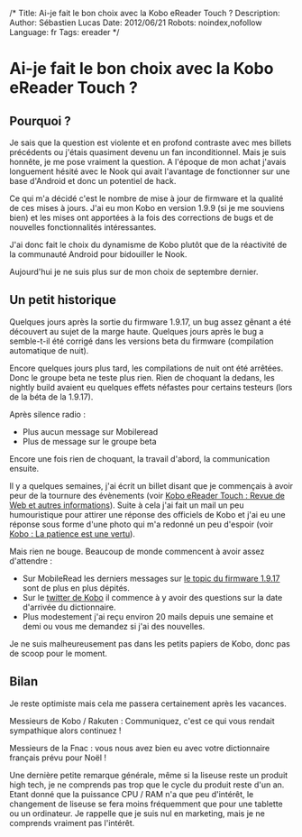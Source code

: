/*
Title: Ai-je fait le bon choix avec la Kobo eReader Touch ?
Description: 
Author: Sébastien Lucas
Date: 2012/06/21
Robots: noindex,nofollow
Language: fr
Tags: ereader
*/
# Ai-je fait le bon choix avec la Kobo eReader Touch ?

## Pourquoi ?
Je sais que la question est violente et en profond contraste avec mes billets précédents ou j'étais quasiment devenu un fan inconditionnel. Mais je suis honnête, je me pose vraiment la question. A l'époque de mon achat j'avais longuement hésité avec le Nook qui avait l'avantage de fonctionner sur une base d'Android et donc un potentiel de hack.

Ce qui m'a décidé c'est le nombre de mise à jour de firmware et la qualité de ces mises à jours. J'ai eu mon Kobo en version 1.9.9 (si je me souviens bien) et les mises ont apportées à la fois des corrections de bugs et de nouvelles fonctionnalités intéressantes.

J'ai donc fait le choix du dynamisme de Kobo plutôt que de la réactivité de la communauté Android pour bidouiller le Nook.

Aujourd'hui je ne suis plus sur de mon choix de septembre dernier.

## Un petit historique

Quelques jours après la sortie du firmware 1.9.17, un bug assez gênant a été découvert au sujet de la marge haute. Quelques jours après le bug a semble-t-il été corrigé dans les versions beta du firmware (compilation automatique de nuit).

Encore quelques jours plus tard, les compilations de nuit ont été arrêtées. Donc le groupe beta ne teste plus rien. Rien de choquant la dedans, les nightly build avaient eu quelques effets néfastes pour certains testeurs (lors de la béta de la 1.9.17).

Après silence radio :

* Plus aucun message sur Mobileread
* Plus de message sur le groupe beta

Encore une fois rien de choquant, la travail d'abord, la communication ensuite.

Il y a quelques semaines, j'ai écrit un billet disant que je commençais à avoir peur de la tournure des évènements (voir [Kobo eReader Touch : Revue de Web et autres informations](/blog/kobo-ereader-touch-15)). Suite à cela j'ai fait un mail un peu humouristique pour attirer une réponse des officiels de Kobo et j'ai eu une réponse sous forme d'une photo qui m'a redonné un peu d'espoir (voir [Kobo : La patience est une vertu](/blog/kobo-ereader-touch-16)).

Mais rien ne bouge. Beaucoup de monde commencent à avoir assez d'attendre :

* Sur MobileRead les derniers messages sur [le topic du firmware 1.9.17](http://www.mobileread.com/forums/showthread.php?t=172355) sont de plus en plus dépités.
* Sur le [twitter de Kobo](http://twitter.com/#!/Kobo_FR) il commence à y avoir des questions sur la date d'arrivée du dictionnaire.
* Plus modestement j'ai reçu environ 20 mails depuis une semaine et demi ou vous me demandez si j'ai des nouvelles.

Je ne suis malheureusement pas dans les petits papiers de Kobo, donc pas de scoop pour le moment.

## Bilan

Je reste optimiste mais cela me passera certainement après les vacances.

Messieurs de Kobo / Rakuten : Communiquez, c'est ce qui vous rendait sympathique alors continuez !

Messieurs de la Fnac : vous nous avez bien eu avec votre dictionnaire français prévu pour Noël !

Une dernière petite remarque générale, même si la liseuse reste un produit high tech, je ne comprends pas trop que le cycle du produit reste d'un an. Etant donné que la puissance CPU / RAM n'a que peu d'intérêt, le changement de liseuse se fera moins fréquemment que pour une tablette ou un ordinateur. Je rappelle que je suis nul en marketing, mais je ne comprends vraiment pas l'intérêt.
